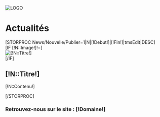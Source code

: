 <div class="PagePrint">
	<div class="EntetePrint">
		<div class="LogoPrint"><img src="" alt="LOGO"/></div>
	</div>
	<h1>Actualit&eacute;s</h1>
	[STORPROC News/Nouvelle/Publier=1|N|[!Debut!]|[!Fin!]|tmsEdit|DESC]
		<div class="ArtPrint">
			[IF [!N::Image!]!=]
				<div class="ImgPrint">
					<img src="/[!N::Image!].limit.100x80.jpg" alt="[!N::Titre!]" />
				</div>
			[/IF]
			<div [IF [!N::Image!]!=]class="TextImgPrint"[ELSE]class="TextPrint"[/IF]>
				<h2>[!N::Titre!]</h2>
				<p>[!N::Contenu!]</p>
			</div>
		</div>
	[/STORPROC]
	<div class="PiedPrint">
		<h3>Retrouvez-nous sur le site : [!Domaine!]</h3>
	</div>
</div>